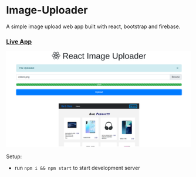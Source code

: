 # Image-Uploader
A simple image upload web app built with react, bootstrap and firebase.

### [Live App](https://react-image-uploader.netlify.app/)

![React Image Uploader](https://raw.githubusercontent.com/ankitsaxena21/Image-Uploader/main/1.png)

Setup:
- run ```npm i && npm start``` to start development server
